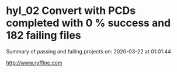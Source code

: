 # hyl_02 Convert with PCDs completed with 0 % success and 182 failing files

Summary of passing and failing projects on: 2020-03-22 at 01:01:44

http://www.ryffine.com
